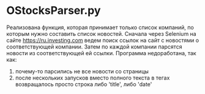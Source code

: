 # OStocksParser.py

Реализована функция, которая принимает только список компаний, по которым нужно составить список новостей. 
Сначала через Selenium на сайте https://ru.investing.com ведем поиск ссылок на сайт с новостями о соответствующей компании.
Затем по каждой компании парсятся новости из соответствующей ей ссылки. Программа недоработана, так как:
1) почему-то парсились не все новости со страницы
2) после нескольких запусков вместо полного текста в тегах возвращалось просто строка либо 'title', либо 'date'
